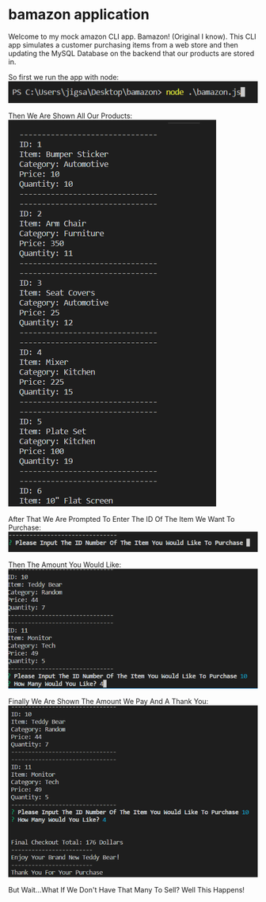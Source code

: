 # bamazon application

Welcome to my mock amazon CLI app. Bamazon! (Original I know). This CLI app simulates a customer purchasing items from a web store and then updating the MySQL Database on the backend that our products are stored in. 

So first we run the app with node:</br>
![command line](nodecapture.PNG)

Then We Are Shown All Our Products:</br>
![items list](Capture.PNG)

After That We Are Prompted To Enter The ID Of The Item We Want To Purchase:</br>
![enterID](idcapture.PNG)

Then The Amount You Would Like:</br>
![quantity](idquantitycapture.PNG)

Finally We Are Shown The Amount We Pay And A Thank You:
![purchased](purchasecapture.PNG)

But Wait...What If We Don't Have That Many To Sell? Well This Happens!









